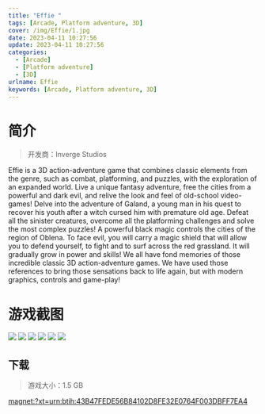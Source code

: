 ```yaml
---
title: "Effie "
tags: [Arcade, Platform adventure, 3D]
cover: /img/Effie/1.jpg
date: 2023-04-11 10:27:56
update: 2023-04-11 10:27:56
categories: 
  - [Arcade]
  - [Platform adventure]
  - [3D]
urlname: Effie
keywords: [Arcade, Platform adventure, 3D]
---
```

# 简介

> 开发商：Inverge Studios

Effie is a 3D action-adventure game that combines classic elements from the genre, such as combat, platforming, and puzzles, with the exploration of an expanded world. Live a unique fantasy adventure, free the cities from a powerful and dark evil, and relive the look and feel of old-school video-games!
Delve into the adventure of Galand, a young man in his quest to recover his youth after a witch cursed him with premature old age. Defeat all the sinister creatures, overcome all the platforming challenges and solve the most complex puzzles!
A powerful black magic controls the cities of the region of Oblena. To face evil, you will carry a magic shield that will allow you to defend yourself, to fight and to surf across the red grassland. It will gradually grow in power and skills!
We all have fond memories of those incredible classic 3D action-adventure games. We have used those references to bring those sensations back to life again, but with modern graphics, controls and game-play!

# 游戏截图

![](/img/Effie/2.jpg)
![](/img/Effie/3.jpg)
![](/img/Effie/4.jpg)
![](/img/Effie/5.jpg)
![](/img/Effie/6.jpg)
![](/img/Effie/7.jpg)


## 下载

> 游戏大小：1.5 GB

[magnet:?xt=urn:btih:43B47FEDE56B84102D8FE32E0764F003DBFF7EA4](magnet:?xt=urn:btih:43B47FEDE56B84102D8FE32E0764F003DBFF7EA4)